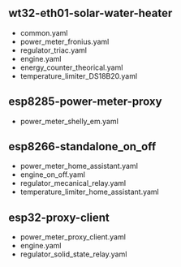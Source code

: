 ## wt32-eth01-solar-water-heater
* common.yaml
* power_meter_fronius.yaml
* regulator_triac.yaml
* engine.yaml
* energy_counter_theorical.yaml
* temperature_limiter_DS18B20.yaml

## esp8285-power-meter-proxy
* power_meter_shelly_em.yaml

## esp8266-standalone_on_off
* power_meter_home_assistant.yaml
* engine_on_off.yaml
* regulator_mecanical_relay.yaml
* temperature_limiter_home_assistant.yaml

## esp32-proxy-client
* power_meter_proxy_client.yaml
* engine.yaml
* regulator_solid_state_relay.yaml